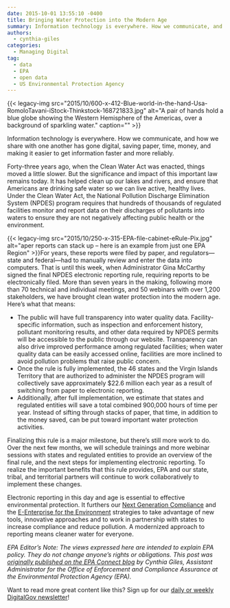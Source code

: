 ```yaml
---
date: 2015-10-01 13:55:10 -0400
title: Bringing Water Protection into the Modern Age
summary: Information technology is everywhere. How we communicate, and how we share with one another has gone digital, saving paper, time, money, and making it easier to get information faster and more reliably. Forty-three years ago, when the Clean Water Act was enacted, things moved a little slower. But the significance and impact of this important
authors:
  - cynthia-giles
categories:
  - Managing Digital
tag:
  - data
  - EPA
  - open data
  - US Environmental Protection Agency
---
```


{{< legacy-img src="2015/10/600-x-412-Blue-world-in-the-hand-Usa-RomoloTavani-iStock-Thinkstock-168721833.jpg" alt="A pair of hands hold a blue globe showing the Western Hemisphere of the Americas, over a background of sparkling water." caption="" >}} 

Information technology is everywhere. How we communicate, and how we share with one another has gone digital, saving paper, time, money, and making it easier to get information faster and more reliably.

Forty-three years ago, when the Clean Water Act was enacted, things moved a little slower. But the significance and impact of this important law remains today. It has helped clean up our lakes and rivers, and ensure that Americans are drinking safe water so we can live active, healthy lives. Under the Clean Water Act, the National Pollution Discharge Elimination System (NPDES) program requires that hundreds of thousands of regulated facilities monitor and report data on their discharges of pollutants into waters to ensure they are not negatively affecting public health or the environment.

{{< legacy-img src="2015/10/250-x-315-EPA-file-cabinet-eRule-Pix.jpg" alt="aper reports can stack up – here is an example from just one EPA Region" >}}For years, these reports were filed by paper, and regulators—state and federal—had to manually review and enter the data into computers. That is until this week, when Administrator Gina McCarthy signed the final NPDES electronic reporting rule, requiring reports to be electronically filed. More than seven years in the making, following more than 70 technical and individual meetings, and 50 webinars with over 1,200 stakeholders, we have brought clean water protection into the modern age. Here’s what that means:

  * The public will have full transparency into water quality data. Facility-specific information, such as inspection and enforcement history, pollutant monitoring results, and other data required by NPDES permits will be accessible to the public through our website. Transparency can also drive improved performance among regulated facilities; when water quality data can be easily accessed online, facilities are more inclined to avoid pollution problems that raise public concern.
  * Once the rule is fully implemented, the 46 states and the Virgin Islands Territory that are authorized to administer the NPDES program will collectively save approximately $22.6 million each year as a result of switching from paper to electronic reporting.
  * Additionally, after full implementation, we estimate that states and regulated entities will save a total combined 900,000 hours of time per year. Instead of sifting through stacks of paper, that time, in addition to the money saved, can be put toward important water protection activities.

Finalizing this rule is a major milestone, but there’s still more work to do. Over the next few months, we will schedule trainings and more webinar sessions with states and regulated entities to provide an overview of the final rule, and the next steps for implementing electronic reporting. To realize the important benefits that this rule provides, EPA and our state, tribal, and territorial partners will continue to work collaboratively to implement these changes.

Electronic reporting in this day and age is essential to effective environmental protection. It furthers our [Next Generation Compliance](http://www2.epa.gov/compliance/next-generation-compliance) and the [E-Enterprise for the Environment](http://www2.epa.gov/e-enterprise) strategies to take advantage of new tools, innovative approaches and to work in partnership with states to increase compliance and reduce pollution. A modernized approach to reporting means cleaner water for everyone.

_EPA Editor&#8217;s Note: The views expressed here are intended to explain EPA policy. They do not change anyone&#8217;s rights or obligations._ _This post was [originally published on the EPA Connect blog](https://blog.epa.gov/blog/2015/09/bringing-water-protection-into-the-modern-age/) by Cynthia Giles, Assistant Administrator for the Office of Enforcement and Compliance Assurance at the Environmental Protection Agency (EPA)._

Want to read more great content like this? Sign up for our <a href="https://public.govdelivery.com/accounts/USHOWTO/subscriber/new" target="_blank">daily or weekly DigitalGov newsletter</a>!